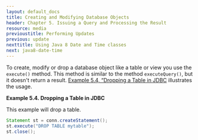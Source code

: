 ```yaml
---
layout: default_docs
title: Creating and Modifying Database Objects
header: Chapter 5. Issuing a Query and Processing the Result
resource: media
previoustitle: Performing Updates
previous: update
nexttitle: Using Java 8 Date and Time classes
next: java8-date-time
---
```


To create, modify or drop a database object like a table or view you use the
`execute()` method.  This method is similar to the method `executeQuery()`, but
it doesn't return a result. [Example 5.4, “Dropping a Table in JDBC](ddl#drop-table-example)
illustrates the usage.

<a name="drop-table-example"></a>
**Example 5.4. Dropping a Table in JDBC**

This example will drop a table.

```java
Statement st = conn.createStatement();
st.execute("DROP TABLE mytable");
st.close();
```

